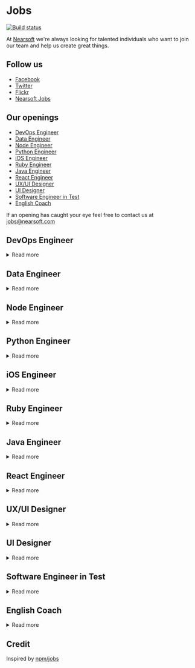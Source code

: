 # Jobs

[![Build status](https://img.shields.io/travis/Nearsoft/jobs.svg)](https://travis-ci.org/Nearsoft/jobs)

At [Nearsoft](https://nearsoft.com) we're always looking for talented individuals who want to join our team and help us create great things.

## Follow us

* [Facebook](https://www.facebook.com/NearsoftInc)
* [Twitter](https://twitter.com/nearsoft)
* [Flickr](https://www.flickr.com/photos/nearsoft)
* [Nearsoft Jobs](http://nearsoftjobs.com)

## Our openings

<!-- yaspeller ignore:start -->

* [DevOps Engineer](#devops-engineer)
* [Data Engineer](#data-engineer)
* [Node Engineer](#node-engineer)
* [Python Engineer](#python-engineer)
* [iOS Engineer](#ios-engineer)
* [Ruby Engineer](#ruby-engineer)
* [Java Engineer](#java-engineer)
* [React Engineer](#react-engineer)
* [UX/UI Designer](#uxui-designer)
* [UI Designer](#ui-designer)
* [Software Engineer in Test](#software-engineer-in-test)
* [English Coach](#english-coach)


<!-- yaspeller ignore:end -->

If an opening has caught your eye feel free to contact us at jobs@nearsoft.com


## DevOps Engineer

<details><summary>Read more</summary>
  
 ### Requirements

* Enterprise public cloud experience such as AWS, Google, MS Azure, etc.
* Experience writing automation scripts such as Python, Bash, Ruby, Powershell etc.
* Experience working with and coding automated configuration and infrastructure deployment
management tools such as Puppet, Chef, Salt, Ansible etc.
* Experience implementing systems and application performance monitoring tools (AppDynamics, New
Relic, Sensu, Zenoss, Nagios, etc.); Emphasis on developing custom systems and application monitors.
* Hands-on experience with operating system administration and tuning including Linux/Unix and/or
Microsoft Operating Systems is required.
* Hands-on experience implementing centralized log aggregation and search frameworks such as Splunk,
ELK, etc.
* Experience with source control management and how they are used in delivery (Git/TFS/CVS) and
conforming to Development organization’s SDLC standards.
* Strong technical and troubleshooting skills to evaluate, recommend and support new technology as it
relates to Web-based applications.
* Comfort with facilitating collaboration, open communication and reaching across functional borders
* Prior deployment experience working with software development life cycle and methodology are strongly
desired.
* Must be a self-starter and motivated to work with people to get the task accomplished, sometimes with
minimal supervision.
* High level of customer responsiveness, excellent documentation and communication skills and attention
to detail

### Preferences

* Minimum 2 years’ experience configuration and maintaining network and system security: firewalls
(including WAF), security logs and audits, proxies, DMZ.
* Minimum 2 years’ experience with networking principles: routing, naming services, port-mapping,
protocols, network address translation, DHCP, IP chaining, etc.
* Experience installing, configuring, and tuning application messaging technologies such as ActiveMQ, JMS,
RabbitMQ etc.
* Experience with Software Development tracking and collaboration tools (Atlassian Suite etc.)
* Experience with basic database administration: installation, emergency recovery, creating accounts,
tuning SQL queries, indexing.
  
 </details>
 
  
## Data Engineer

<details><summary>Read more</summary>
  
### Responsibilities:

* Build and maintain multiple data pipelines to ingest new data sources (APIs, Files, Streaming, Databases,
Email, etc.) and support products used by both external users and internal teams.
* Optimize infrastructure and pipelines by building DataOps tools to evaluate and automatically monitor
data quality, auto-scale serverless infrastructure, and develop data driven pipelines.
* Work with our data science and product management teams to design, rapidly prototype, and
productize new internal and external data product ideas and capabilities.
* Work with the data engineering team to migrate and enhance our existing Pentaho-based ETL pipeline
to a new Python-based system and develop a serverless cloud data lake to augment our existing
Snowflake Data Warehouse.
* Conquer complex problems by finding new ways to solve with simple, efficient approaches with focus on
reliability, scalability, quality and cost of our platforms.
* Build processes supporting data transformation, data structures metadata, and workload management.
* Collaborate with the team to perform root cause analysis and audit internal and external data and
processes to help answer specific business questions.

### REQUIREMENTS

* 2+ years of data engineering experience or education equivalency
* SQL and Python skills including knowledge of Python libraries / frameworks
* Experience with AWS tools including EMR/Athena, S3, Kinesis, API Gateway, LAMBDA, Athena, etc.
* Excellent troubleshooting and problem-solving skills
* Excellent communication and teamwork, and a passion to learn
( Familiarity with distributed computing platforms (e.g. Hadoop, Spark, Storm)

</details>


## Node Engineer

<details><summary>Read more</summary>
  
We are looking for a Software Engineer with experience in delivering AdTech, MarTech, and editorial content solutions. As a Software Engineer on the engineering team, you will be working with the engineering, product, data, and analytics teams to design and build modern performance-based marketing systems natively in the cloud.

### Job Responsibilities

* Collaborate with product; tech teams to design, document and develop solutions.
* Deliver quality software on time and to spec.
* Participate in peer review process.
* Collaborate optimize our tools and process with collaboration.

### Requirements

* Command of NodeJS, PHP, Python and comfort working in other languages.
* Working knowledge of docker and or other containerization services.
* Solid understanding of SQL fundamentals.
* Comfortable writing unit tests.
* Excellent written and verbal communication skills with an emphasis on collaboration.

### Nice to have experience

* Symfony Framework
* AWS
* Terraform and or CloudFormation
* ReactJS

</details>


## Python Engineer

<details><summary>Read more</summary>


We are looking for a great communicator and outstanding team player!

* 5+ years developing complex software in multiple languages
* 3 + years using Python and/or JavaScript or proven experience learning new languages incredibly quickly
* C.S./CIS/Systems Mentality
* A deep understanding about request life cycles, system architecture, and user behavior
* Strong understanding of software design fundamentals
* MySQL/PostgreSQL/RDBMS experience. (Just using ORMs doesn't count)
* Someone fun, interesting, and likes to build and hack. Not just software!
* Nice to haves: React.js, Django, NoSQL, Mobile Development or DevOps Experience

</details>


## iOS Engineer

<details><summary>Read more</summary>



### Needs

* Experience shipping production native iOS applications and features
* Proficient with Swift and Objective-C
* Experience evaluating and working with open source toolkits and frameworks
* Familiarity with (and deep experience in two or more of): UIKit, Core Data, Networking, Instruments, SOLID, MVVM, FRP

</details>


## Ruby Engineer

<details><summary>Read more</summary>



We are looking for an individual who has a deep knowledge of the Ruby on Rails and JavaScript frameworks, has developed scalable Back End services and an agile approach to problem solving.

### You have

* 2+ Years of Ruby on Rails Development and 2+ years developing software in a commercial environment
* Solid experience in building high-performance, reliable and scalable services
* Experience with Ajax based user interfaces
* Experience with our current technology stack is a bonus: Ruby on Rails, React, Git, PostgreSQL
* Shipping/transportation industry experience is a bonus

In addition we want the usual skill set: efficient, organized and follows through on commitments.
You’re intelligent, have great analytical skills and pay attention to detail.
In addition, you’re calm under pressure, have a great work ethic and communicate well.

</details>


## Java Engineer

<details><summary>Read more</summary>



### Required

* Java Core
* JavaEE
* Spring and Spring Boot
* Microservices
* T-SQL and Stored Procedures
* RabbitMQ
* Web Services REST
* JSP
* JavaScript

### Nice to have

* Thrift
* Kafka
* AWS
* Spring Cloud
* Docker
* TypeScript / AngularJS

</details>


## React Engineer

<details><summary>Read more</summary>


### Required Skills

* 5+ years of Software development experience
* 2+ years of React.js development
* Strong experience with modern and vanilla JavaScript techniques including React.js, Redux, and ES6/ES7 features
* Familiarity connecting to Microservices, REST APIs, GraphQL APIs, and other database-driven web applications
* Experience with third-party libraries and APIs
* Modern web security methodologies & familiarity with both relational databases and non-relational databases (NoSQL, Elastic Search, Time Based DB)
* Asynchronous programming including Promises, async/await, and ES7 generators, along with state management using Redux and observables

### Preferred skills & Experience

* Server-side development (Node.js), Docker experience a plus
* Comfort with modern git and GitHub workflows
* Familiar with command line tools with Bash/ZSH (Linux or macOS)

</details>


## UX/UI Designer

<details><summary>Read more</summary>



The UX Team from Nearsoft is growing and we're looking for a hands-on UX/UI Designer that help us build value to our clients' business by being actively involved in product decisions.
As part of the UX Team, you’ll work closely with designers, developers and stakeholders to produce digital products, conduct user research and design engaging UI solutions.

### What you'll do

* Create low and high fidelity mockups using best design principles for user interfaces in mobile and web platforms
* Communicate ideas effectively to key stakeholders in the product development process
* Build a strong relationship with your client by being actively involved in product decisions and tackle the needs at hand
* Conduct usability testings, user interviews and analyze findings to translate into design solutions
* Collaborate with development teams and stakeholders in an Agile environment to produce high-quality digital products
* Analyze and create successful strategies to implement design solutions to products in any phase of the development process
* Create mobile and web user-interface designs following best platform guidelines and practices
* Build design systems including patterns, components, and guidelines for software products
* Support current team initiatives like facilitating workshops, mentoring and creating new content for our blog


### What we're looking for

* 3+ years of experience designing digital products
* Fluent in English, written and spoken
* Proven ability to collaborate successfully with cross-­functional teams and software products
* Experience designing User Interfaces for web and mobile platforms
* Experience conducting usability testing, user interviews and analyze findings to translate into design solutions
* Advance use of Sketch and InVision, or other similar tools
* Ability to self-manage and conduct in a proactive manner
* Location: Hermosillo, Sonora


### How to Apply

To apply your portfolio should include the following:

* Top 3 best UX/UI projects for web and mobile platforms
* Include a short description of the project and your direct contributions
* Make sure to include a minimum of 8 main screens per project in high resolution. File type: jpg, png or InVision prototypes
* Send us your CV and portfolio to: aquijada@nearsoft.com

</details>


## UI Designer

<details><summary>Read more</summary>



### Role definition

* Design high fidelity user interfaces that reflects strong knowledge of design principles and business objectives with feasible implementation for development teams
* Create Visual proposals with the adequate use of Native System Patterns and specs
* Have a solid design process
* Present and defend your design decisions. All your design decisions should be based on the overall design roadmap as well as your own design thinking and fundamental principles
* Effectively communicate your designs to developers and other key stakeholders
* Educating Key Stakeholders in the product design process
* Able to identify, solve and prevent problems to happen during the product development process
* Encourage innovation and technology best practices inside Nearsoft
* Provide user perspective to development teams to help them redefine their products
* Create user flows, wireframes and prototypes that accurately communicate the product functionality
* Create and perform presentations that communicate design intent to both internal and external teams, and justify design value and advocate for users’ needs

### Requirements

* At least 3-5 years of experience designing digital products (Web & Mobile)
* Strong User Interface Design skills
* Knowledge of System Native Patterns and specs
* Fluent in English written and spoken skills
* Experience working in an agile/scrum development process
* Experience using tools such as Sketch, Figma, Illustrator, InVision, Zeplin
* Experience working with Multidisciplinary teams (Engineers, designers, marketers, stakeholders, product managers)
* Be open to receive feedback upon improvement
* Proactive and Leadership skills
* Understand modern web and mobile environments such as HTML, CSS, Android UI, and iOS UI, as well as how the technologies of each can be used to further enhance the overall experience
* Location: Hermosillo or Mexico City
* Availability to travel outside Mexico

### Nice to have

* Experience using UX methodologies and techniques
* Understanding of front-end languages: HTML5, CSS3 JavaScript
* Portfolio requirements:
  * Your portfolio should showcase 5 of your top best UI/UX projects, complemented with a short description of each and your direct contribution to it. Make sure to include a minimum of six screens per project or one complete user flow in high resolution
  * Send your CV and Portfolio to: aquijada@nearsoft.com

</details>


## Software Engineer in Test

<details><summary>Read more</summary>


The QA Automation Engineer will be a member of QA team that is responsible for creating reusable test software aimed to improve functional test coverage, schedule efficiency and reduce manual test dependency.
The person filling this position will be recognized as a key individual contributor with technical focus on providing QA automation solutions and functional QA support.
Solid software engineering background and previous test automation experience is must.
QA Automation Engineer will work with our Software Quality Assurance & Development teams to design, develop and run system test solutions.

### Key responsibilities

* API, Functional and GUI test automation using open source QA automation framework as Selenium
* Run, maintain and extend automated test coverage using Selenium
* Maintain test suite, specifications, reports etc using test management tools like TestLink, QaTraq, TargetProcess or XStudio
* Define and track quality assurance metrics such as defect densities and open defect counts
* Communicate information effectively cross-functionally
* Provide QA support to internal customers as necessary
* Collaborate with our Engineering teams on best practices, process changes and standards as part of continuous process improvement

### About you

* Minimum 4 years of hands on experience in QA automation for unit, TestNG, functional, Web UI and performance testing for complex client server or high volume web applications
* 2 years coding experience in Java as a developer or test developer. Working knowledge of JSP, Servlets, Spring, MVC and Java enterprise applications
* Minimum 2 years of hands on experience with Selenium
* 2 years of experience in at least one of the API/Unit test automation frameworks. viz. JUnit, TestNG, HttpUnit, HtmlUnit, Mocking frameworks - EasyMock or JMockit
* 2 years of experience in one of the test and Project management tools like - TargetProcess, TestLink, STAF, QaTraq
* Proficient in QA methodologies, and various stages of software quality assurance including black-box/white-box/gray-box, configuration, performance testing, requirements analysis, test planning, reporting/control and root cause analysis
* Test automation development experience, both functional automation and performance automation, using open source tools or Java-based home-grown tools is strongly preferred
* Must have implemented maintainable automation frameworks and test suites using Selenium
* Good understanding of SQL, HTML, CSS, JavaScript, Spring, Hibernate, XML, HTTP, Shell scripting, debugging tools like Firebug, Charles, Internet Explorer Developer tools and code profiling tools like JProfiler
* Experienced in using various bug tracking, source control and build release tools, like JIRA, SVN, Git, Ant, Hudson, Jenkins, TargetProcess, etc.
* Organized and process oriented individual with ability to maintain excellent process/testing/build release documentation and reports
* Previous experience with Hudson/Jenkins is preferred but not required
* Ability to adapt and willingness to learn new technology or techniques

</details>


## English Coach

<details><summary>Read more</summary>

🚀Nearsoft⭐️, a software development company with clients based solely in the United States, is looking for a part-time English coach.

Are you able to give classes at our Mexico City office, located in Colonia Roma Norte? <!-- yaspeller ignore -->

Are you committed, adaptable and enjoy creating?

Do you have experience teaching advanced English to professionals?

If so, please email your resume to klantis@nearsoft.com.

</details>

## Credit

Inspired by [npm/jobs](https://github.com/npm/jobs)
